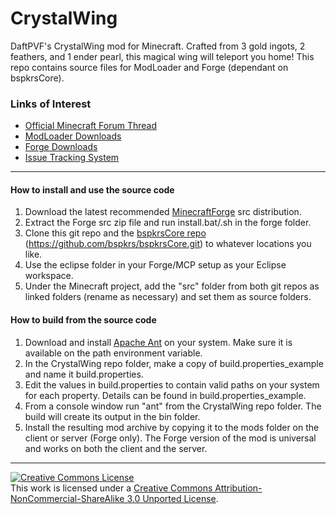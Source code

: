 CrystalWing
=================
DaftPVF's CrystalWing mod for Minecraft.  Crafted from 3 gold ingots, 2 feathers, and 1 ender pearl, this magical wing will teleport you home!
This repo contains source files for ModLoader and Forge (dependant on bspkrsCore).

### Links of Interest
 - [Official Minecraft Forum Thread](http://www.minecraftforum.net/topic/1009577-)
 - [ModLoader Downloads](http://bspk.rs/MC/CrystalWing/index.html)
 - [Forge Downloads](http://bspk.rs/MC/CrystalWing_Forge/index.html)
 - [Issue Tracking System](https://github.com/bspkrs/CrystalWing/issues)
 
* * *

#### How to install and use the source code ####

1. Download the latest recommended [MinecraftForge](http://files.minecraftforge.net) src distribution.
2. Extract the Forge src zip file and run install.bat/.sh in the forge folder.
3. Clone this git repo and the [bspkrsCore repo](https://github.com/bspkrs/bspkrsCore) (https://github.com/bspkrs/bspkrsCore.git) to whatever locations you like.
4. Use the eclipse folder in your Forge/MCP setup as your Eclipse workspace.
5. Under the Minecraft project, add the "src" folder from both git repos as linked folders (rename as necessary) and set them as source folders.

#### How to build from the source code ####

1. Download and install [Apache Ant](http://ant.apache.org) on your system. Make sure it is available on the path environment variable.
2. In the CrystalWing repo folder, make a copy of build.properties_example and name it build.properties.
3. Edit the values in build.properties to contain valid paths on your system for each property. Details can be found in build.properties_example.
4. From a console window run "ant" from the CrystalWing repo folder. The build will create its output in the bin folder.
5. Install the resulting mod archive by copying it to the mods folder on the client or server (Forge only). The Forge version of the mod is universal and works on both the client and the server.

* * *

<a rel="license" href="http://creativecommons.org/licenses/by-nc-sa/3.0/"><img alt="Creative Commons License" style="border-width:0" src="http://i.creativecommons.org/l/by-nc-sa/3.0/88x31.png" /></a><br />This work is licensed under a <a rel="license" href="http://creativecommons.org/licenses/by-nc-sa/3.0/">Creative Commons Attribution-NonCommercial-ShareAlike 3.0 Unported License</a>.
